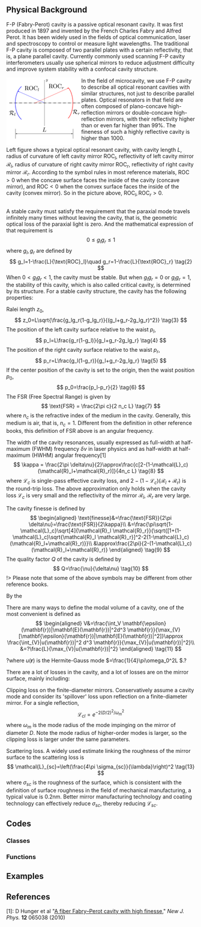 ## Physical Background

F-P (Fabry-Perot) cavity is a passive optical resonant cavity. It was first produced in 1897 and invented by the French Charles Fabry and Alfred Perot. It has been widely used in the fields of optical communication, laser and spectroscopy to control or measure light wavelengths. The traditional F-P cavity is composed of two parallel plates with a certain reflectivity, that is, a plane parallel cavity. Currently commonly used scanning F-P cavity interferometers usually use spherical mirrors to reduce adjustment difficulty and improve system stability with a confocal cavity structure. 

<div class="float"><img src="_assets/picture/model/model_fpcavity.svg" style="float:left;width:200px" alt="Fabry-Perot Cavity" title="Fabry-Perot Cavity"></div>

In the field of microcavity, we use F-P cavity to describe all optical resonant cavities with similar structures, not just to describe parallel plates. Optical resonators in that field are often composed of plano-concave high-reflection mirrors or double-concave high-reflection mirrors, with their reflectivity higher than or even far higher than $99\%$. The fineness of such a highly reflective cavity is higher than $1000$.

Left figure shows a typical optical resonant cavity, with cavity length $L$, radius of curvature of left cavity mirror $\text{ROC}_l$, reflectivity of left cavity mirror $\mathcal{R}_l$, radius of curvature of right cavity mirror $\text{ROC}_r$, reflectivity of right cavity mirror $\mathcal{R}_r$. According to the symbol rules in most reference materials, $\text{ROC}>0$ when the concave surface faces the inside of the cavity (concave mirror), and $\text{ROC}<0$ when the convex surface faces the inside of the cavity (convex mirror). So in the picture above, $\text{ROC}_l,\text{ROC}_r>0$.

<div style="clear: both"></div>

A stable cavity must satisfy the requirement that the paraxial mode travels infinitely many times without leaving the cavity, that is, the geometric optical loss of the paraxial light is zero. And the mathematical expression of that requirement is
$$
0\le g_l g_r\le1 \tag{1}
$$
where $g_l,g_r$ are defined by
$$
g_l=1-\frac{L}{\text{ROC}_l}\quad g_r=1-\frac{L}{\text{ROC}_r} \tag{2}
$$
When $0<g_l g_r<1$, the cavity must be stable. But when $g_l g_r=0$ or $g_l g_r=1$, the stability of this cavity, which is also called critical cavity, is determined by its structure. For a stable cavity structure, the cavity has the following properties:

Ralei length $z_0$,
$$
z_0=L\sqrt{\frac{g_lg_r(1-g_lg_r)}{(g_l+g_r-2g_lg_r)^2}} \tag{3}
$$
The position of the left cavity surface relative to the waist $p_l$,
$$
p_l=L\frac{g_r(1-g_l)}{g_l+g_r-2g_lg_r} \tag{4}
$$
The position of the right cavity surface relative to the waist $p_r$,
$$
p_r=L\frac{g_l(1-g_r)}{g_l+g_r-2g_lg_r} \tag{5}
$$
If the center position of the cavity is set to the origin, then the waist position $p_0$,
$$
p_0=\frac{p_l-p_r}{2} \tag{6}
$$
The $\text{FSR}$ (Free Spectral Range) is given by
$$
\text{FSR} = \frac{2\pi c}{2 n_c L} \tag{7}
$$
where $n_c$ is the refractive index of the medium in the cavity. Generally, this medium is air, that is, $n_c=1$. Different from the definition in other reference books, this definition of $\text{FSR}$ above is an angular frequency.

The width of the cavity resonances, usually expressed as full-width at half-maximum (FWHM) frequency $\delta\nu$ in laser physics and as half-width at half-maximum (HWHM) angular frequency<a class="refer">[1]</a>
$$
\kappa = \frac{2\pi \delta\nu}{2}\approx\frac{c[2-(1-\mathcal{L}_c)(\mathcal{R}_l+\mathcal{R}_r)]}{4n_c L} \tag{8}
$$
where $\mathcal{L}_c$ is single-pass effective cavity loss, and $2-(1-\mathcal{L}_c)(\mathcal{R}_l+\mathcal{R}_r)$ is the round-trip loss. The above approximation only holds when the cavity loss $\mathcal{L}_c$ is very small and the reflectivity of the mirror $\mathcal{R}_l$, $\mathcal{R}_r$ are very large.

The cavity finesse is defined by
$$
\begin{aligned}
\text{finesse}&=\frac{\text{FSR}}{2\pi \delta\nu}=\frac{\text{FSR}}{2\kappa}\\
&=\frac{\pi\sqrt{1-\mathcal{L}_c}\sqrt[4]{\mathcal{R}_l \mathcal{R}_r}}{\sqrt{[1+(1-\mathcal{L}_c)\sqrt{\mathcal{R}_l \mathcal{R}_r}]^2-2(1-\mathcal{L}_c)(\mathcal{R}_l+\mathcal{R}_r)}}\\
&\approx\frac{2\pi}{2-(1-\mathcal{L}_c)(\mathcal{R}_l+\mathcal{R}_r)}
\end{aligned} \tag{9}
$$
The quality factor $Q$ of the cavity is defined by
$$
Q=\frac{\nu}{\delta\nu} \tag{10}
$$
!> Please note that some of the above symbols may be different from other reference books.

By the 

There are many ways to define the modal volume of a cavity, one of the most convenient is defined as
$$
\begin{aligned}
V&=\frac{\int_V \mathbf{\epsilon}(\mathbf{r})|\mathbf{E}(\mathbf{r})|^2d^3 \mathbf{r}}{\max_{V}[\mathbf{\epsilon}(\mathbf{r})|\mathbf{E}(\mathbf{r})|^2]}\approx \frac{\int_{V}|u(\mathbf{r})|^2 d^3 \mathbf{r}}{\max_{V}|u(\mathbf{r})|^2}\\
&=?\frac{L}{\max_{V}|u(\mathbf{r})|^2}
\end{aligned} \tag{11}
$$

?where $u(\mathbf{r})$ is the Hermite-Gauss mode $=\frac{1}{4}\pi\omega_0^2L $.?

There are a lot of losses in the cavity, and a lot of losses are on the mirror surface, mainly including:

Clipping loss on the finite-diameter mirrors. Conservatively assume a cavity mode and consider its 'spillover' loss upon reflection on a finite-diameter mirror. For a single reflection,
$$
\mathcal{L}_{cl}=e^{-2(D/2)^2/\omega_m^2} \tag{12}
$$
where $\omega_{m}$ is the mode radius of the mode impinging on the mirror of diameter $D$. Note the mode radius of higher-order modes is larger, so the clipping loss is larger under the same parameters.

Scattering loss. A widely used estimate linking the roughness of the mirror surface to the scattering loss is
$$
\mathcal{L}_{sc}=\left(\frac{4\pi \sigma_{sc}}{\lambda}\right)^2 \tag{13}
$$
where $\sigma_{sc}$ is the roughness of the surface, which is consistent with the definition of surface roughness in the field of mechanical manufacturing, a typical value is $0.2\text{nm}$. Better mirror manufacturing technology and coating technology can effectively reduce $\sigma_{sc}$, thereby reducing $\mathcal{L}_{sc}$.

## Codes


### Classes



### Functions





## Examples


<div id="refer-anchor"></div>

## References

[1]: D Hunger et al "[A fiber Fabry–Perot cavity with high finesse](_assets/paper/Hunger_A_fiber_Fabry–Perot_cavity_with_high_finesse.pdf ':ignore :target=_blank')," *New J. Phys.* **12** 065038 (2010)